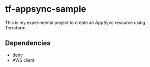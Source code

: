 # tf-appsync-sample

This is my experimental project to create an AppSync resource using Terraform.

## Dependencies
- tfenv
- AWS client
